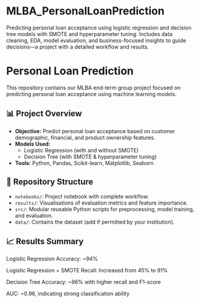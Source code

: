 # MLBA_PersonalLoanPrediction
Predicting personal loan acceptance using logistic regression and decision tree models with SMOTE and hyperparameter tuning. Includes data cleaning, EDA, model evaluation, and business-focused insights to guide decisions—a project with a detailed workflow and results.

# Personal Loan Prediction 

This repository contains our MLBA end-term group project focused on predicting personal loan acceptance using machine learning models.

## 📊 Project Overview

- **Objective:** Predict personal loan acceptance based on customer demographic, financial, and product ownership features.
- **Models Used:**
  - Logistic Regression (with and without SMOTE)
  - Decision Tree (with SMOTE & hyperparameter tuning)
- **Tools:** Python, Pandas, Scikit-learn, Matplotlib, Seaborn

## 📁 Repository Structure

- `notebooks/`: Project notebook with complete workflow.
- `results/`: Visualisations of evaluation metrics and feature importance.
- `src/`: Modular reusable Python scripts for preprocessing, model training, and evaluation.
- `data/`: Contains the dataset (add if permitted by your institution).

## 📈 Results Summary

Logistic Regression Accuracy: ~94%

Logistic Regression + SMOTE Recall: Increased from 45% to 91%

Decision Tree Accuracy: ~96% with higher recall and F1-score

AUC: ~0.96, indicating strong classification ability

